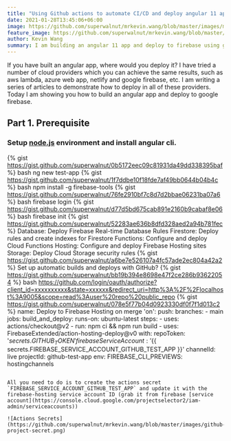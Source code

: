 ```yaml
---
title: "Using Github actions to automate CI/CD and deploy angular 11 apps to firebase"
date: 2021-01-28T13:45:06+06:00
image: https://github.com/superwalnut/mrkevin.wang/blob/master/images/md-gist.png
feature_image: https://github.com/superwalnut/mrkevin.wang/blob/master/images/md-gist-feature.png
author: Kevin Wang
summary: I am building an angular 11 app and deploy to firebase using github actions to automate this process.
---
```


If you have built an angular app, where would you deploy it? I have tried a number of cloud providers which you can achieve the same results, such as aws lambda, azure web app, netlify and google firebase, etc. I am writing a series of articles to demonstrate how to deploy in all of these providers. Today I am showing you how to build an angular app and deploy to google firebase.

## Part 1. Prerequisite

### Setup [node.js](https://nodejs.org/en/download/) environment and install angular cli.

{% gist https://gist.github.com/superwalnut/0b5172eec09c81931da49dd338395baf %} bash
ng new test-app
{% gist https://gist.github.com/superwalnut/1f7ddbe10f18fde7af49bb0644b04b4c %} bash
npm install -g firebase-tools
{% gist https://gist.github.com/superwalnut/76fe2910bf7c8d7d2bbae06231ba07a6 %} bash
firebase login
{% gist https://gist.github.com/superwalnut/d77d5bd675cab891e2160b9cabaf8e06 %} bash
firebase init
{% gist https://gist.github.com/superwalnut/52283ae636b8dfd328aed2a94b781fec %}
Database: Deploy Firebase Real-time Database Rules
Firestore: Deploy rules and create indexes for Firestore
Functions: Configure and deploy Cloud Functions
Hosting: Configure and deploy Firebase Hosting sites
Storage: Deploy Cloud Storage security rules
{% gist https://gist.github.com/superwalnut/a6be7e526107a4fc57ade2ec804a42a2 %}
 Set up automatic builds and deploys with GitHub?
{% gist https://gist.github.com/superwalnut/bb19b394e8698e47f2ce286b93622054 %} bash
https://github.com/login/oauth/authorize?client_id=xxxxxxxxxx&state=xxxxxx&redirect_uri=http%3A%2F%2Flocalhost%3A9005&scope=read%3Auser%20repo%20public_repo
{% gist https://gist.github.com/superwalnut/078e5f77b04d0923330df0f7f1d013c2 %}
name: Deploy to Firebase Hosting on merge
'on':
  push:
    branches:
      - main
jobs:
  build_and_deploy:
    runs-on: ubuntu-latest
    steps:
      - uses: actions/checkout@v2
      - run: npm ci && npm run build
      - uses: FirebaseExtended/action-hosting-deploy@v0
        with:
          repoToken: '${{ secrets.GITHUB_TOKEN }}'
          firebaseServiceAccount: '${{ secrets.FIREBASE_SERVICE_ACCOUNT_GITHUB_TEST_APP }}'
          channelId: live
          projectId: github-test-app
        env:
          FIREBASE_CLI_PREVIEWS: hostingchannels
```

All you need to do is to create the actions secret `FIREBASE_SERVICE_ACCOUNT_GITHUB_TEST_APP` and update it with the firebase-hosting service account ID (grab it from firebase [service account](https://console.cloud.google.com/projectselector2/iam-admin/serviceaccounts))

![Actions Secrets](https://github.com/superwalnut/mrkevin.wang/blob/master/images/github-project-secret.png)

